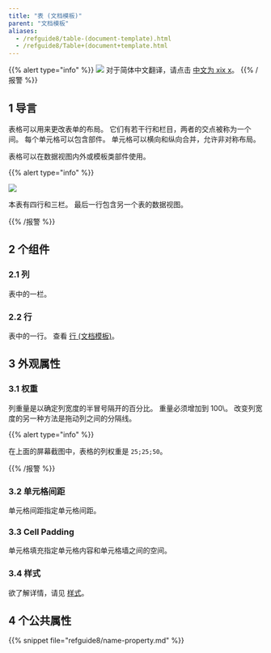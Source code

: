 ```yaml
---
title: "表 (文档模板)"
parent: "文档模板"
aliases:
  - /refguide8/table-(document-template).html
  - /refguide8/Table+(document+template.html
---
```


{{% alert type="info" %}}
<img src="attachments/chinese-translation/china.png" style="display: inline-block; margin: 0" /> 对于简体中文翻译，请点击 [中文为 xix x](https://cdn.mendix.tencent-cloud.com/documentation/refguide8/table-document-template.pdf)。
{{% /报警 %}}

## 1 导言

表格可以用来更改表单的布局。 它们有若干行和栏目，两者的交点被称为一个间。 每个单元格可以包含部件。 单元格可以横向和纵向合并，允许非对称布局。

表格可以在数据视图内外或模板类部件使用。

{{% alert type="info" %}}

![](attachments/document-templates/918134.png)

本表有四行和三栏。 最后一行包含另一个表的数据视图。

{{% /报警 %}}

## 2 个组件

### 2.1 列

表中的一栏。

### 2.2 行

表中的一行。 查看 [行 (文档模板)](row-document-template)。

## 3 外观属性

### 3.1 权重

列重量是以确定列宽度的半冒号隔开的百分比。 重量必须增加到 100\。 改变列宽度的另一种方法是拖动列之间的分隔线。

{{% alert type="info" %}}

在上面的屏幕截图中，表格的列权重是 `25;25;50`。

{{% /报警 %}}

### 3.2 单元格间距

单元格间距指定单元格间距。

### 3.3 Cell Padding

单元格填充指定单元格内容和单元格墙之间的空间。

### 3.4 样式

欲了解详情，请见 [样式](style)。

## 4 个公共属性

{{% snippet file="refguide8/name-property.md" %}}
